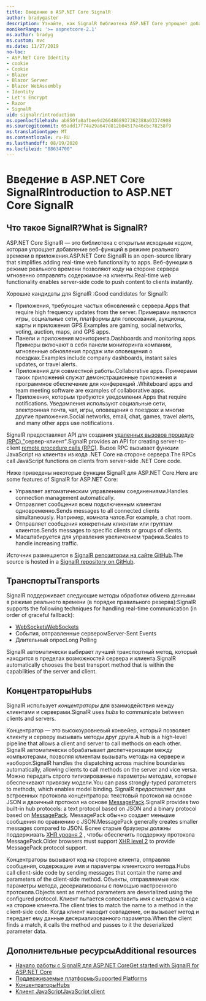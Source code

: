 ```yaml
---
title: Введение в ASP.NET Core SignalR
author: bradygaster
description: Узнайте, как SignalR библиотека ASP.NET Core упрощает добавление в приложения функций в режиме реального времени.
monikerRange: '>= aspnetcore-2.1'
ms.author: bradyg
ms.custom: mvc
ms.date: 11/27/2019
no-loc:
- ASP.NET Core Identity
- cookie
- Cookie
- Blazor
- Blazor Server
- Blazor WebAssembly
- Identity
- Let's Encrypt
- Razor
- SignalR
uid: signalr/introduction
ms.openlocfilehash: ab850fa8afbee9d2664868937362388a03374908
ms.sourcegitcommit: 65add17f74a29a647d812b04517e46cbc78258f9
ms.translationtype: MT
ms.contentlocale: ru-RU
ms.lasthandoff: 08/19/2020
ms.locfileid: "88634700"
---
```

# <a name="introduction-to-aspnet-core-no-locsignalr"></a><span data-ttu-id="59261-103">Введение в ASP.NET Core SignalR</span><span class="sxs-lookup"><span data-stu-id="59261-103">Introduction to ASP.NET Core SignalR</span></span>

## <a name="what-is-no-locsignalr"></a><span data-ttu-id="59261-104">Что такое SignalR?</span><span class="sxs-lookup"><span data-stu-id="59261-104">What is SignalR?</span></span>

<span data-ttu-id="59261-105">ASP.NET Core SignalR — это библиотека с открытым исходным кодом, которая упрощает добавление веб-функций в режиме реального времени в приложения.</span><span class="sxs-lookup"><span data-stu-id="59261-105">ASP.NET Core SignalR is an open-source library that simplifies adding real-time web functionality to apps.</span></span> <span data-ttu-id="59261-106">Веб-функции в режиме реального времени позволяют коду на стороне сервера мгновенно отправлять содержимое на клиенты.</span><span class="sxs-lookup"><span data-stu-id="59261-106">Real-time web functionality enables server-side code to push content to clients instantly.</span></span>

<span data-ttu-id="59261-107">Хорошие кандидаты для SignalR :</span><span class="sxs-lookup"><span data-stu-id="59261-107">Good candidates for SignalR:</span></span>

* <span data-ttu-id="59261-108">Приложения, требующие частых обновлений с сервера.</span><span class="sxs-lookup"><span data-stu-id="59261-108">Apps that require high frequency updates from the server.</span></span> <span data-ttu-id="59261-109">Примерами являются игры, социальные сети, платформы для голосования, аукционы, карты и приложения GPS.</span><span class="sxs-lookup"><span data-stu-id="59261-109">Examples are gaming, social networks, voting, auction, maps, and GPS apps.</span></span>
* <span data-ttu-id="59261-110">Панели и приложения мониторинга.</span><span class="sxs-lookup"><span data-stu-id="59261-110">Dashboards and monitoring apps.</span></span> <span data-ttu-id="59261-111">Примеры включают в себя панели мониторинга компании, мгновенные обновления продаж или оповещения о поездках.</span><span class="sxs-lookup"><span data-stu-id="59261-111">Examples include company dashboards, instant sales updates, or travel alerts.</span></span>
* <span data-ttu-id="59261-112">Приложения для совместной работы.</span><span class="sxs-lookup"><span data-stu-id="59261-112">Collaborative apps.</span></span> <span data-ttu-id="59261-113">Примерами таких приложений служат демонстрационные приложения и программное обеспечение для конференций .</span><span class="sxs-lookup"><span data-stu-id="59261-113">Whiteboard apps and team meeting software are examples of collaborative apps.</span></span>
* <span data-ttu-id="59261-114">Приложения, которым требуются уведомления.</span><span class="sxs-lookup"><span data-stu-id="59261-114">Apps that require notifications.</span></span> <span data-ttu-id="59261-115">Уведомления используют социальные сети, электронная почта, чат, игры, оповещения о поездках и многие другие приложения.</span><span class="sxs-lookup"><span data-stu-id="59261-115">Social networks, email, chat, games, travel alerts, and many other apps use notifications.</span></span>

<span data-ttu-id="59261-116">SignalR предоставляет API для создания [удаленных вызовов процедур (RPC) "](https://wikipedia.org/wiki/Remote_procedure_call)сервер-клиент".</span><span class="sxs-lookup"><span data-stu-id="59261-116">SignalR provides an API for creating server-to-client [remote procedure calls (RPC)](https://wikipedia.org/wiki/Remote_procedure_call).</span></span> <span data-ttu-id="59261-117">Вызов RPC вызывает функции JavaScript на клиентах из кода .NET Core на стороне сервера.</span><span class="sxs-lookup"><span data-stu-id="59261-117">The RPCs call JavaScript functions on clients from server-side .NET Core code.</span></span>

<span data-ttu-id="59261-118">Ниже приведены некоторые функции SignalR для ASP.NET Core.</span><span class="sxs-lookup"><span data-stu-id="59261-118">Here are some features of SignalR for ASP.NET Core:</span></span>

* <span data-ttu-id="59261-119">Управляет автоматическим управлением соединениями.</span><span class="sxs-lookup"><span data-stu-id="59261-119">Handles connection management automatically.</span></span>
* <span data-ttu-id="59261-120">Отправляет сообщения всем подключенным клиентам одновременно.</span><span class="sxs-lookup"><span data-stu-id="59261-120">Sends messages to all connected clients simultaneously.</span></span> <span data-ttu-id="59261-121">Например, комната чатов.</span><span class="sxs-lookup"><span data-stu-id="59261-121">For example, a chat room.</span></span>
* <span data-ttu-id="59261-122">Отправляет сообщения конкретным клиентам или группам клиентов.</span><span class="sxs-lookup"><span data-stu-id="59261-122">Sends messages to specific clients or groups of clients.</span></span>
* <span data-ttu-id="59261-123">Масштабируется для управления увеличением трафика.</span><span class="sxs-lookup"><span data-stu-id="59261-123">Scales to handle increasing traffic.</span></span>

<span data-ttu-id="59261-124">Источник размещается в [ SignalR репозитории на сайте GitHub](https://github.com/dotnet/AspNetCore/tree/master/src/SignalR).</span><span class="sxs-lookup"><span data-stu-id="59261-124">The source is hosted in a [SignalR repository on GitHub](https://github.com/dotnet/AspNetCore/tree/master/src/SignalR).</span></span>

## <a name="transports"></a><span data-ttu-id="59261-125">Транспорты</span><span class="sxs-lookup"><span data-stu-id="59261-125">Transports</span></span>

<span data-ttu-id="59261-126">SignalR поддерживает следующие методы обработки обмена данными в режиме реального времени (в порядке правильного резерва):</span><span class="sxs-lookup"><span data-stu-id="59261-126">SignalR supports the following techniques for handling real-time communication (in order of graceful fallback):</span></span>

* [<span data-ttu-id="59261-127">WebSockets</span><span class="sxs-lookup"><span data-stu-id="59261-127">WebSockets</span></span>](https://tools.ietf.org/html/rfc7118)
* <span data-ttu-id="59261-128">События, отправленные сервером</span><span class="sxs-lookup"><span data-stu-id="59261-128">Server-Sent Events</span></span>
* <span data-ttu-id="59261-129">Длительный опрос</span><span class="sxs-lookup"><span data-stu-id="59261-129">Long Polling</span></span>

<span data-ttu-id="59261-130">SignalR автоматически выбирает лучший транспортный метод, который находится в пределах возможностей сервера и клиента.</span><span class="sxs-lookup"><span data-stu-id="59261-130">SignalR automatically chooses the best transport method that is within the capabilities of the server and client.</span></span>

## <a name="hubs"></a><span data-ttu-id="59261-131">Концентраторы</span><span class="sxs-lookup"><span data-stu-id="59261-131">Hubs</span></span>

<span data-ttu-id="59261-132">SignalR использует *концентраторы* для взаимодействия между клиентами и серверами.</span><span class="sxs-lookup"><span data-stu-id="59261-132">SignalR uses *hubs* to communicate between clients and servers.</span></span>

<span data-ttu-id="59261-133">Концентратор — это высокоуровневый конвейер, который позволяет клиенту и серверу вызывать методы друг друга.</span><span class="sxs-lookup"><span data-stu-id="59261-133">A hub is a high-level pipeline that allows a client and server to call methods on each other.</span></span> <span data-ttu-id="59261-134">SignalR автоматически обрабатывает диспетчеризации между компьютерами, позволяя клиентам вызывать методы на сервере и наоборот.</span><span class="sxs-lookup"><span data-stu-id="59261-134">SignalR handles the dispatching across machine boundaries automatically, allowing clients to call methods on the server and vice versa.</span></span> <span data-ttu-id="59261-135">Можно передать строго типизированные параметры методам, которые обеспечивают привязку модели.</span><span class="sxs-lookup"><span data-stu-id="59261-135">You can pass strongly-typed parameters to methods, which enables model binding.</span></span> <span data-ttu-id="59261-136">SignalR предоставляет два встроенных протокола концентратора: текстовый протокол на основе JSON и двоичный протокол на основе [MessagePack](https://msgpack.org/).</span><span class="sxs-lookup"><span data-stu-id="59261-136">SignalR provides two built-in hub protocols: a text protocol based on JSON and a binary protocol based on [MessagePack](https://msgpack.org/).</span></span>  <span data-ttu-id="59261-137">MessagePack обычно создает меньшие сообщения по сравнению с JSON.</span><span class="sxs-lookup"><span data-stu-id="59261-137">MessagePack generally creates smaller messages compared to JSON.</span></span> <span data-ttu-id="59261-138">Более старые браузеры должны поддерживать [XHR уровня 2](https://caniuse.com/#feat=xhr2) , чтобы обеспечить поддержку протокола MessagePack.</span><span class="sxs-lookup"><span data-stu-id="59261-138">Older browsers must support [XHR level 2](https://caniuse.com/#feat=xhr2) to provide MessagePack protocol support.</span></span>

<span data-ttu-id="59261-139">Концентраторы вызывают код на стороне клиента, отправляя сообщения, содержащие имя и параметры клиентского метода.</span><span class="sxs-lookup"><span data-stu-id="59261-139">Hubs call client-side code by sending messages that contain the name and parameters of the client-side method.</span></span> <span data-ttu-id="59261-140">Объекты, отправляемые как параметры метода, десериализованы с помощью настроенного протокола.</span><span class="sxs-lookup"><span data-stu-id="59261-140">Objects sent as method parameters are deserialized using the configured protocol.</span></span> <span data-ttu-id="59261-141">Клиент пытается сопоставить имя с методом в коде на стороне клиента.</span><span class="sxs-lookup"><span data-stu-id="59261-141">The client tries to match the name to a method in the client-side code.</span></span> <span data-ttu-id="59261-142">Когда клиент находит совпадение, он вызывает метод и передает ему данные десериализованного параметра.</span><span class="sxs-lookup"><span data-stu-id="59261-142">When the client finds a match, it calls the method and passes to it the deserialized parameter data.</span></span>

## <a name="additional-resources"></a><span data-ttu-id="59261-143">Дополнительные ресурсы</span><span class="sxs-lookup"><span data-stu-id="59261-143">Additional resources</span></span>

* [<span data-ttu-id="59261-144">Начало работы с SignalR для ASP.NET Core</span><span class="sxs-lookup"><span data-stu-id="59261-144">Get started with SignalR for ASP.NET Core</span></span>](xref:tutorials/signalr)
* [<span data-ttu-id="59261-145">Поддерживаемые платформы</span><span class="sxs-lookup"><span data-stu-id="59261-145">Supported Platforms</span></span>](xref:signalr/supported-platforms)
* [<span data-ttu-id="59261-146">Концентраторы</span><span class="sxs-lookup"><span data-stu-id="59261-146">Hubs</span></span>](xref:signalr/hubs)
* [<span data-ttu-id="59261-147">Клиент JavaScript</span><span class="sxs-lookup"><span data-stu-id="59261-147">JavaScript client</span></span>](xref:signalr/javascript-client)
